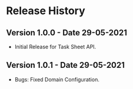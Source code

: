 # Release History

## Version 1.0.0 - Date 29-05-2021

- Initial Release for Task Sheet API.

## Version 1.0.1 - Date 29-05-2021

- Bugs: Fixed Domain Configuration.